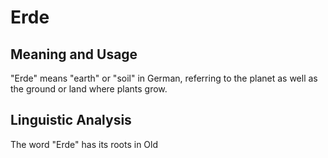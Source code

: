# Erde
## Meaning and Usage
"Erde" means "earth" or "soil" in German, referring to the planet as well as the ground or land where plants grow.
## Linguistic Analysis
The word "Erde" has its roots in Old